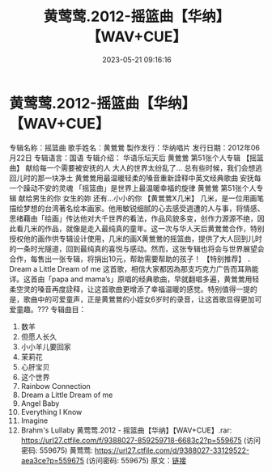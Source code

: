 ﻿---
title: 黄莺莺.2012-摇篮曲【华纳】【WAV+CUE】
date: 2023-05-21 09:16:16
categories: WAV车载音乐、镜像
tags: 华语中文
---
# 黄莺莺.2012-摇篮曲【华纳】【WAV+CUE】

专辑名称：摇篮曲
歌手姓名：黄鶯鶯
製作发行：华纳唱片
发行日期：2012年06月22日
专辑语言：国语
专辑介绍：
华语乐坛天后 黄鶯鶯 第51张个人专辑
【摇篮曲】
献给每一个需要被安抚的人
大人的世界太纷乱了…
总有些时候，我们会想逃回儿时的那一块净土
黄鶯鶯用最温暖轻柔的嗓音重新詮释中英文经典歌曲
安抚每一个躁动不安的灵魂
「摇篮曲」是世界上最温暖幸福的旋律
黄鶯鶯 第51张个人专辑
献给男生的你 女生的妳 还有…小小的你
【黄鶯鶯X几米】
几米，是一位用画笔描绘梦想的台湾著名绘本画家。他用敏锐细腻的心去感受週遭的人与事，将情感、思绪藉由「绘画」传达他对大千世界的看法，作品风貌多变，创作力源源不绝，因此看几米的作品，就像是走入最纯真的童年。这一次与华人天后黄鶯鶯合作，特别授权他的画作供专辑设计使用，几米的画X黄鶯鶯的摇篮曲，提供了大人回到儿时的一条时光隧道，回到最纯真的喜悦与感动。然而，这张专辑也将会与世界展望会合作，每售出一张专辑，将捐出10元，帮助需要帮助的孩子！
【特别推荐】
．Dream a Little Dream of me
这首歌，相信大家都因為那支巧克力广告而耳熟能详。这首由「papa and
mama’s」原唱的经典歌曲，早就翻唱多遍，黄鶯鶯用轻柔空灵的嗓音再度詮释，让这首歌曲更增添了幸福温暖的感觉。特别值得一提的是，歌曲中的可爱童声，正是黄鶯鶯的小姪女6岁时的录音，让这首歌显得更加可爱童趣。???
专辑曲目：
01. 数羊
02. 但愿人长久
03. 小小羊儿要回家
04. 茉莉花
05. 心肝宝贝
06. 这个世界
07. Rainbow Connection
08. Dream a Little Dream of me
09. Angel Baby
10. Everything I Know
11. Imagine
12. Brahm's Lullaby
黄莺莺.2012 - 摇篮曲【华纳】【WAV+CUE】.rar: https://url27.ctfile.com/f/9388027-859259718-6683c2?p=559675
(访问密码: 559675)
黄莺莺: https://url27.ctfile.com/d/9388027-33129522-aea3ce?p=559675
(访问密码: 559675)
原文：[链接](https://blog.sina.com.cn/s/blog_1647c7e76010311z3.html)